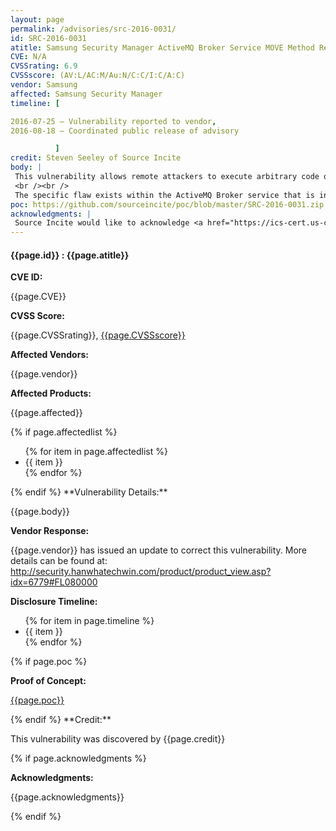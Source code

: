 ```yaml
---
layout: page
permalink: /advisories/src-2016-0031/
id: SRC-2016-0031
atitle: Samsung Security Manager ActiveMQ Broker Service MOVE Method Remote Code Execution Vulnerability
CVE: N/A
CVSSrating: 6.9
CVSSscore: (AV:L/AC:M/Au:N/C:C/I:C/A:C)
vendor: Samsung
affected: Samsung Security Manager
timeline: [

2016-07-25 – Vulnerability reported to vendor,
2016-08-18 – Coordinated public release of advisory

          ]
credit: Steven Seeley of Source Incite
body: |
 This vulnerability allows remote attackers to execute arbitrary code on vulnerable installations of Samsung Security Manager. User interaction is required to exploit this vulnerability in that the target must visit a malicious page or open a malicious file.
 <br /><br />
 The specific flaw exists within the ActiveMQ Broker service that is installed as part of this product. By issuing an HTTP MOVE request, an attacker can create an arbitrary file on the server with attacker controlled data. An attacker can further leverage this vulnerability to execute code on the server as SYSTEM.
poc: https://github.com/sourceincite/poc/blob/master/SRC-2016-0031.zip
acknowledgments: |
 Source Incite would like to acknowledge <a href="https://ics-cert.us-cert.gov/advisories/ICSA-17-040-01">ICS-CERT</a> for the help with co-ordination of this vulnerability.
---
```


<h4><b>{{page.id}} : {{page.atitle}}</b></h4>

**CVE ID:**
<p class="cn">{{page.CVE}}</p>

**CVSS Score:**
<p class="cn">{{page.CVSSrating}}, <a href="https://nvd.nist.gov/cvss/v2-calculator?vector={{page.CVSSscore}}">{{page.CVSSscore}}</a></p>

**Affected Vendors:**
<p class="cn">{{page.vendor}}</p>

**Affected Products:**
<p class="cn">{{page.affected}}</p>
{% if page.affectedlist %}
<ul class="cn">
{% for item in page.affectedlist %}
  <li>{{ item }}</li>
{% endfor %}
</ul>
{% endif %}
**Vulnerability Details:**
<p class="cn">{{page.body}}</p>

**Vendor Response:**
<p class="cn">{{page.vendor}} has issued an update to correct this vulnerability. More details can be found at: <br /><a href="http://security.hanwhatechwin.com/product/product_view.asp?idx=6779#FL080000">http://security.hanwhatechwin.com/product/product_view.asp?idx=6779#FL080000</a></p>

**Disclosure Timeline:**
<ul class="cn">
{% for item in page.timeline %}
  <li>{{ item }}</li>
{% endfor %}
</ul>
{% if page.poc %}

**Proof of Concept:**
<p class="cn"><a href="{{page.poc}}">{{page.poc}}</a></p>
{% endif %}
**Credit:**
<p class="cn">This vulnerability was discovered by {{page.credit}}</p>
{% if page.acknowledgments %}

**Acknowledgments:**
<p class="cn">{{page.acknowledgments}}</p>
{% endif %}

